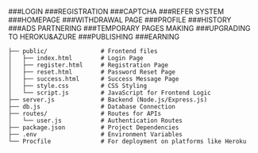 ###LOGIN
###REGISTRATION
###CAPTCHA
###REFER SYSTEM
###HOMEPAGE
###WITHDRAWAL PAGE
###PROFILE
###HISTORY
###ADS PARTNERING
###TEMPORARY PAGES MAKING
###UPGRADING TO HEROKU&AZURE
###PUBLISHING
###EARNING
```project/
├── public/               # Frontend files
│   ├── index.html        # Login Page
│   ├── register.html     # Registration Page
│   ├── reset.html        # Password Reset Page
│   ├── success.html      # Success Message Page
│   ├── style.css         # CSS Styling
│   └── script.js         # JavaScript for Frontend Logic
├── server.js             # Backend (Node.js/Express.js)
├── db.js                 # Database Connection
├── routes/               # Routes for APIs
│   └── user.js           # Authentication Routes
├── package.json          # Project Dependencies
├── .env                  # Environment Variables
└── Procfile              # For deployment on platforms like Heroku
```
